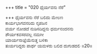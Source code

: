 +++
title = "020 ಧೈರ್ಯವನು ನೆರೆ"

+++
ಧೈರ್ಯವನು ನೆರೆ ಬಲಿದು ಮೇಲಣ  
ಕಾರ್ಯಭಾಗವನರಿದು ನೃಪಜನ  
ವರ್ಯ ನೋಡದೆ ನುಡಿಸದಿದ್ದನು ಧರ್ಮನಂದನನು  
ಶೌರ್ಯಕವಸರವಲ್ಲ ನಮಗೀ  
ಯಾರ್ಯನಾಜ್ಞೆಯೆನುತ್ತ ಬಳಿಕಾ  
ತುರ್ಯರಿದ್ದರು ಪಾರ್ಥ ಯಮಳರು ಬಲಿದ ದುಗುಡದಲಿ     ॥20॥